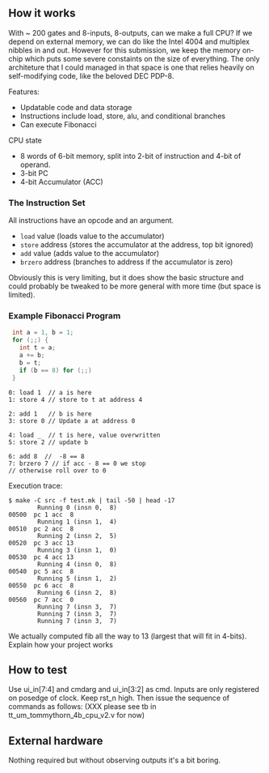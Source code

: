 <!---

This file is used to generate your project datasheet. Please fill in the information below and delete any unused
sections.

You can also include images in this folder and reference them in the markdown. Each image must be less than
512 kb in size, and the combined size of all images must be less than 1 MB.
-->

## How it works

With ~ 200 gates and 8-inputs, 8-outputs, can we make a full CPU?  If
we depend on external memory, we can do like the Intel 4004 and
multiplex nibbles in and out.  However for this submission, we keep
the memory on-chip which puts some severe constaints on the size of
everything.  The only architeture that I could managed in that space
is one that relies heavily on self-modifying code, like the beloved
DEC PDP-8.

Features:
- Updatable code and data storage
- Instructions include load, store, alu, and conditional branches
- Can execute Fibonacci

CPU state
- 8 words of 6-bit memory, split into 2-bit of instruction and 4-bit
  of operand.
- 3-bit PC
- 4-bit Accumulator (ACC)

### The Instruction Set

All instructions have an opcode and an argument.

- `load` value (loads value to the accumulator)
- `store` address (stores the accumulator at the address, top bit ignored)
- `add` value  (adds value to the accumulator)
- `brzero` address (branches to address if the accumulator is zero)

Obviously this is very limiting, but it does show the basic structure
and could probably be tweaked to be more general with more time (but
space is limited).

### Example Fibonacci Program

``` C
 int a = 1, b = 1;
 for (;;) {
   int t = a;
   a += b;
   b = t;
   if (b == 8) for (;;)
 }
```

``` assembly
0: load 1  // a is here
1: store 4 // store to t at address 4

2: add 1   // b is here
3: store 0 // Update a at address 0

4: load _  // t is here, value overwritten
5: store 2 // update b

6: add 8  //  -8 == 8
7: brzero 7 // if acc - 8 == 0 we stop
// otherwise roll over to 0
```

Execution trace:

```
$ make -C src -f test.mk | tail -50 | head -17
        Running 0 (insn 0,  8)
00500  pc 1 acc  8
        Running 1 (insn 1,  4)
00510  pc 2 acc  8
        Running 2 (insn 2,  5)
00520  pc 3 acc 13
        Running 3 (insn 1,  0)
00530  pc 4 acc 13
        Running 4 (insn 0,  8)
00540  pc 5 acc  8
        Running 5 (insn 1,  2)
00550  pc 6 acc  8
        Running 6 (insn 2,  8)
00560  pc 7 acc  0
        Running 7 (insn 3,  7)
        Running 7 (insn 3,  7)
        Running 7 (insn 3,  7)
```

We actually computed fib all the way to 13 (largest that will fit in 4-bits).
Explain how your project works

## How to test

Use ui_in[7:4] and cmdarg and ui_in[3:2] as cmd.  Inputs are only
registered on posedge of clock.  Keep rst_n high.  Then issue the
sequence of commands as follows: (XXX please see tb in tt_um_tommythorn_4b_cpu_v2.v for now)

## External hardware

Nothing required but without observing outputs it's a bit boring.
